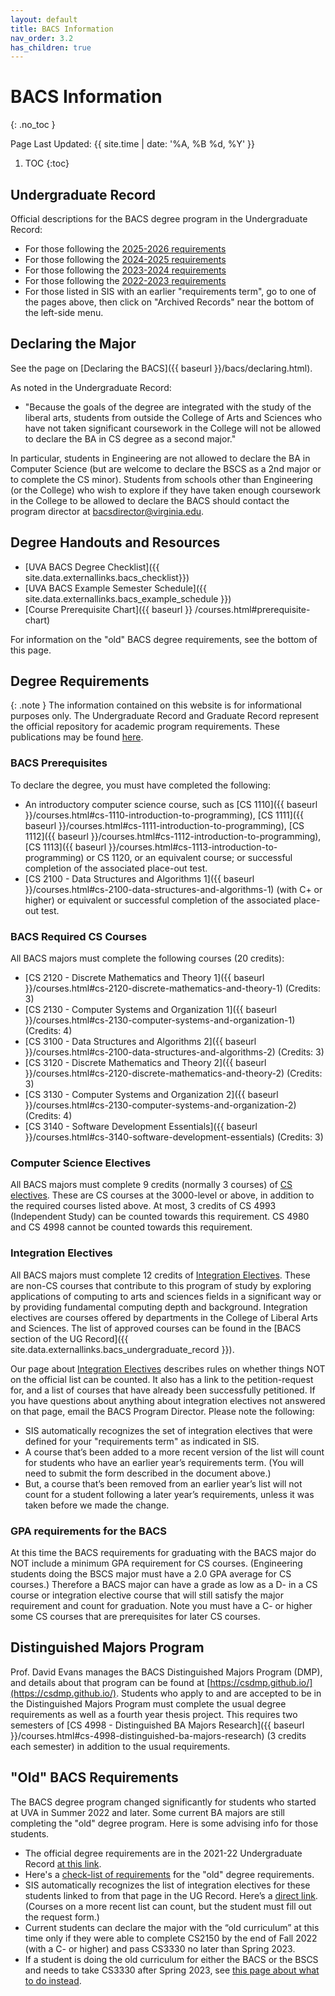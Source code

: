 ```yaml
---
layout: default
title: BACS Information
nav_order: 3.2
has_children: true
---
```


# BACS Information
{: .no_toc }

Page Last Updated: {{ site.time | date: '%A, %B %d, %Y' }}

1. TOC
{:toc}

## Undergraduate Record

Official descriptions for the BACS degree program in the Undergraduate Record:

* For those following the [2025-2026 requirements](https://records.ureg.virginia.edu/preview_program.php?catoid=67&poid=10221)
* For those following the [2024-2025 requirements](https://records.ureg.virginia.edu/preview_program.php?catoid=61&poid=8845)
* For those following the [2023-2024 requirements]({{site.data.externallinks.bacs_undergraduate_record}})
* For those following the [2022-2023 requirements](http://records.ureg.virginia.edu/preview_program.php?catoid=54&poid=7501)
* For those listed in SIS with an earlier "requirements term", go to one of the pages above, then click on "Archived Records" near the bottom of the left-side menu.


## Declaring the Major

See the page on [Declaring the BACS]({{ baseurl }}/bacs/declaring.html).

As noted in the Undergraduate Record:

* "Because the goals of the degree are integrated with the study of the liberal arts, students from outside the College of Arts and Sciences who have not taken significant coursework in the College will not be allowed to declare the BA in CS degree as a second major."

In particular, students in Engineering are not allowed to declare the BA in Computer Science (but are welcome to declare the BSCS as a 2nd major or to complete the CS minor).  Students from schools other than Engineering (or the College) who wish to explore if they have taken enough coursework in the College to be allowed to declare the BACS should contact the program director at [bacsdirector@virginia.edu](mailto:bacsdirector@virginia.edu). 

## Degree Handouts and Resources

* [UVA BACS Degree Checklist]({{ site.data.externallinks.bacs_checklist}})
* [UVA BACS Example Semester Schedule]({{ site.data.externallinks.bacs_example_schedule }})
* [Course Prerequisite Chart]({{ baseurl }} /courses.html#prerequisite-chart)

For information on the "old" BACS degree requirements, see the bottom of this page.

## Degree Requirements

{: .note }
The information contained on this website is for informational purposes only. The Undergraduate Record and Graduate Record represent the official repository for academic program requirements. These publications may be found [here](http://records.ureg.virginia.edu/index.php).



### BACS Prerequisites

To declare the degree, you must have completed the following:

* An introductory computer science course, such as [CS 1110]({{ baseurl }}/courses.html#cs-1110-introduction-to-programming), [CS 1111]({{ baseurl }}/courses.html#cs-1111-introduction-to-programming), [CS 1112]({{ baseurl }}/courses.html#cs-1112-introduction-to-programming), [CS 1113]({{ baseurl }}/courses.html#cs-1113-introduction-to-programming) or CS 1120, or an equivalent course; or successful completion of the associated place-out test.
* [CS 2100 - Data Structures and Algorithms 1]({{ baseurl }}/courses.html#cs-2100-data-structures-and-algorithms-1) (with C+ or higher) or equivalent or successful completion of the associated place-out test.

### BACS Required CS Courses

All BACS majors must complete the following courses (20 credits):

* [CS 2120 - Discrete Mathematics and Theory 1]({{ baseurl }}/courses.html#cs-2120-discrete-mathematics-and-theory-1) (Credits: 3)
* [CS 2130 - Computer Systems and Organization 1]({{ baseurl }}/courses.html#cs-2130-computer-systems-and-organization-1) (Credits: 4)
* [CS 3100 - Data Structures and Algorithms 2]({{ baseurl }}/courses.html#cs-2100-data-structures-and-algorithms-2) (Credits: 3)
* [CS 3120 - Discrete Mathematics and Theory 2]({{ baseurl }}/courses.html#cs-2120-discrete-mathematics-and-theory-2) (Credits: 3)
* [CS 3130 - Computer Systems and Organization 2]({{ baseurl }}/courses.html#cs-2130-computer-systems-and-organization-2) (Credits: 4)
* [CS 3140 - Software Development Essentials]({{ baseurl }}/courses.html#cs-3140-software-development-essentials) (Credits: 3)


### Computer Science Electives 

All BACS majors must complete 9 credits (normally 3 courses) of [CS electives]({{baseurl}}/policies.html#cs-elective-policy).  These are CS courses at the 3000-level or above, in addition to the required courses listed above. At most, 3 credits of CS 4993 (Independent Study) can be counted towards this requirement. CS 4980 and CS 4998 cannot be counted towards this requirement.

### Integration Electives

All BACS majors must complete 12 credits of [Integration Electives]({{baseurl}}/bacs/integration_electives.html).  These are non-CS courses that contribute to this program of study by exploring applications of computing to arts and sciences fields in a significant way or by providing fundamental computing depth and background. Integration electives are courses offered by departments in the College of Liberal Arts and Sciences. The list of approved courses can be found in the [BACS section of the UG Record]({{ site.data.externallinks.bacs_undergraduate_record }}).

Our page about  [Integration Electives]({{baseurl}}/bacs/integration_electives.html) describes rules on whether things NOT on the official list can be counted. It also has a link to the petition-request for, and a list of courses that have already been successfully petitioned. If you have questions about anything about integration electives not answered on that page, email the BACS Program Director.  Please note the following:

* SIS automatically recognizes the set of integration electives that were defined for your "requirements term" as indicated in SIS.  
* A course that’s been added to a more recent version of the list will count for students who have an earlier year’s requirements term. (You will need to submit the form described in the document above.)
* But, a course that’s been removed from an earlier year’s list will not count for a student following a later year’s requirements, unless it was taken before we made the change.

### GPA requirements for the BACS

At this time the BACS requirements for graduating with the BACS major do NOT include a minimum GPA requirement for CS courses. (Engineering students doing the BSCS major must have a 2.0 GPA average for CS courses.) Therefore a BACS major can have a grade as low as a D- in a CS course or integration elective course that will still satisfy the major requirement and count for graduation. Note you must have a C- or higher some CS courses that are prerequisites for later CS courses.

## Distinguished Majors Program

Prof. David Evans manages the BACS Distinguished Majors Program (DMP), and details about that program can be found at [https://csdmp.github.io/](https://csdmp.github.io/).  Students who apply to and are accepted to be in the Distinguished Majors Program must complete the usual degree requirements as well as a fourth year thesis project. This requires two semesters of [CS 4998 - Distinguished BA Majors Research]({{ baseurl }}/courses.html#cs-4998-distinguished-ba-majors-research) (3 credits each semester) in addition to the usual requirements.

## "Old" BACS Requirements

The BACS degree program changed significantly for students who started at UVA in Summer 2022 and later. Some current BA majors are still completing the "old" degree program. Here is some advising info for those students.

* The official degree requirements are in the 2021-22 Undergraduate Record [at this link](http://records.ureg.virginia.edu/preview_program.php?catoid=52&poid=6752&returnto=4118).
* Here's a [check-list of requirements](http://bacsoldchecklist.uvacs.org/) for the "old" degree requirements.
* SIS automatically recognizes the list of integration electives for these students linked to from that page in the UG Record. Here’s a [direct link](http://records.ureg.virginia.edu/mime/media/view/52/4095/Computer%2BScience%2BIntegration%2BElectives%2B2021-2022.pdf). (Courses on a more recent list can count, but the student must fill out the request form.)
* Current students can declare the major with the “old curriculum” at this time only if they were able to complete CS2150 by the end of Fall 2022 (with a C- or higher) and pass CS3330 no later than Spring 2023.
* If a student is doing the old curriculum for either the BACS or the BSCS and needs to take CS3330 after Spring 2023, see [this page about what to do instead](https://docs.google.com/document/d/1KWvVXLSntg6I6fJrSy4SWaDCxBTABfptozVgO3Prn74/edit?usp=sharing).
